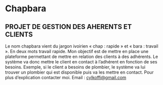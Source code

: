 # Chapbara
## PROJET DE GESTION DES AHERENTS ET CLIENTS 
Le nom chapbara vient du jargon ivoirien « chap : rapide » et « bara : travail ». En deux mots travail rapide.
Mon objectif est de mettre en place une plateforme permettant de mettre en relation des clients à des adhérents.
Le système va donc mettre le client en contact à l’adhérent en fonction de ses besoins. 
Exemple, si le client a besoins de plombier, le système va lui trouver un plombier qui est disponible puis va les mettre en contact. 
Pour plus d’explication contacter moi. Email : cylkoffi@gmail.com 
